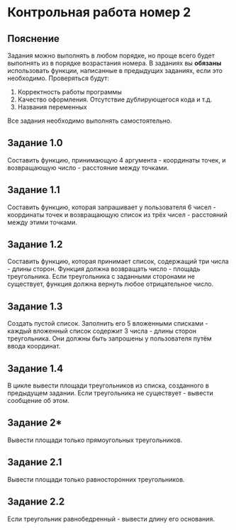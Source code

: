 # Контрольная работа номер 2

## Пояснение
Задания можно выполнять в любом порядке, но проще всего будет выполнять
из в порядке возрастания номера. В заданиях вы **обязаны** использовать
функции, написанные в предыдущих заданиях, если это необходимо.
Проверяться будут:
1) Корректность работы программы
2) Качество оформления. Отсутствие дублирующегося кода и т.д.
3) Названия переменных

Все задания необходимо выполнять самостоятельно.

## Задание 1.0
Составить функцию, принимающую 4 аргумента - координаты
точек, и возвращающую число - расстояние между точками.

## Задание 1.1
Составить функцию, которая запрашивает у пользователя
6 чисел - координаты точек и возвращающую список из
трёх чисел - расстояний между этими точками.

## Задание 1.2 
Составить функцию, которая принимает список, содержащий
три числа - длины сторон. Функция должна возвращать
число - площадь треугольника. Если треугольника с
заданными сторонами не существует, функция должна
вернуть любое отрицательное число.

## Задание 1.3
Создать пустой список. Заполнить его 5 вложенными
списками - каждый вложенный список содержит 3
числа - длины сторон треугольника. Они должны быть
запрошены у пользователя путём ввода координат.

## Задание 1.4
В цикле вывести площади треугольников из списка,
созданного в предыдущем задании. Если треугольника
не существует - вывести сообщение об этом.

## Задание 2*
Вывести площади только прямоугольных треугольников.

## Задание 2.1
Вывести площади только равносторонних треугольников.

## Задание 2.2
Если треугольник равнобедренный - вывести длину его основания.